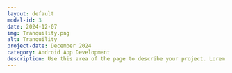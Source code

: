 ```yaml
---
layout: default
modal-id: 3
date: 2024-12-07
img: Tranquility.png
alt: Tranquility
project-date: December 2024
category: Android App Development
description: Use this area of the page to describe your project. Lorem ipsum dolor sit amet, consectetur adipisicing elit. Mollitia neque assumenda ipsam nihil, molestias magnam, recusandae quos quis inventore quisquam velit asperiores, vitae? Reprehenderit soluta, eos quod consequuntur itaque. Nam.
---
```


